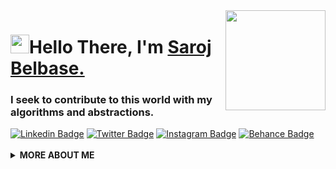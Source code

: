 
<img align="right" src="https://media.giphy.com/media/d31vTpVi1LAcDvdm/giphy.gif" height="160px" width="auto">

<h1 align="left"><img src="https://raw.githubusercontent.com/sarojbelbase/sarojbelbase/master/wave.gif" width="30px">Hello There, I'm <a href="https://sarojbelbase.me">Saroj Belbase.</a></h1>

<h3 align="left">I seek to contribute to this world with my algorithms and abstractions.</h3>

<a target="_blank" href="https://linkedin.com/in/sarojbelbase/">
<img src="https://img.shields.io/badge/-sarojbelbase-blue?style=for-the-badge&logo=Linkedin&logoColor=white&link=https://linkedin.com/in/sarojbelbase/" alt="Linkedin Badge"></a>

<a target="_blank" href="https://twitter.com/whoisevensaroj">
<img src="https://img.shields.io/badge/whoisevensaroj-1ca0f1?style=for-the-badge&logo=twitter&logoColor=white&link=https://twitter.com/whoisevensaroj" alt="Twitter Badge"></a>

<a target="_blank" href="https://instagram.com/whoisevensaroj/">
<img src="https://img.shields.io/badge/-whoisevensaroj-E1306C?style=for-the-badge&logo=Instagram&logoColor=white&link=https://instagram.com/whoisevensaroj/" alt="Instagram Badge"></a>

<a target="_blank" href="https://behance.net/sarojbelbase/">
<img src="https://img.shields.io/badge/-whoisevensaroj-141414?style=for-the-badge&logo=Behance&logoColor=white&link=https://behance.net/sarojbelbase" alt="Behance Badge"></a>
<br>

<br>

  <details>
    <summary>
    <strong>MORE ABOUT ME</strong>
    </summary>

```javascript
const sarojbelbase = {
  availableForHire: true,
  education: "UnderGraduate",
  otherAlias: "Full Stack Developer",
  codesIn: ["Javascript", "HTML", "CSS", "Python", "Bash"],
  currentlylearning: ["Docker", "Kubernetes", "TailwindCss", "Django", "NuxtJs"],
  toolsUsing: ["Vue", "Flask", "Django", "FastAPI", "Sass", "AWS", "Wordpress", "Firebase", "Figma"],
  experiences: [
    {
      company : "Behance",
      post : "Graphic Designer | Freelancing"
    },
    {
      company : "Eagle Eye Pvt. Ltd",
      post : "Senior Graphic Designer"
    },
    {
      company : "Bottle Technology Pvt. Ltd",
      post : "Python Developer"
    }
  ],
}
```

![sarojbelbase's github stats](https://github-readme-stats.vercel.app/api?username=sarojbelbase&show_icons=true&icon_color=141414&bg_color=ffffff&hide_border=true&line_height=25&text_color=141414&hide_title=true&count_private=true)

<img src="https://media.giphy.com/media/RhwkGhrlj3NVSOxWSN/giphy.gif" height="30"> <em><b>I'm mostly active around the internet</b> so if you want to say hi or just dropby, feel free to <a target="_blank" href="https://github.com/sarojbelbase/sarojbelbase/discussions/new"><strong> start a discussion here</strong></a>, I'll be happy to exchange our views on dinosaurs or life or anything you fancy about ;)</b> </em>


<a target="_blank" href="https://github.com/sarojbelbase/sarojbelbase/">
<img src="https://img.shields.io/badge/dynamic/json?url=https://api.countapi.xyz/hit/visitor-badge/sarojbelbase&style=for-the-badge&label=visitors&query=value&color=0F0F1A&labelColor=0F0F1A" alt="sarojbelbase's vistors">
</a>

  </details>
